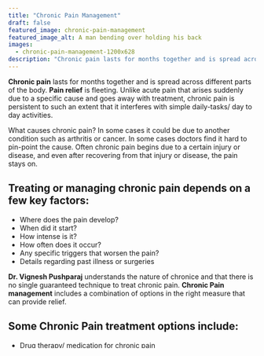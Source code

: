 ```yaml
---
title: "Chronic Pain Management"
draft: false
featured_image: chronic-pain-management
featured_image_alt: A man bending over holding his back
images:
  - chronic-pain-management-1200x628
description: "Chronic pain lasts for months together and is spread across different parts of the body. Pain relief is fleeting. Unlike acute pain that arises suddenly due to a specific cause and goes away with treatment, chronic pain is persistent to such an extent that it interferes with simple daily-tasks/ day to day activities."
---
```


**Chronic pain** lasts for months together and is spread across different parts of the body. **Pain relief** is fleeting. Unlike acute pain that arises suddenly due to a specific cause and goes away with treatment, chronic pain is persistent to such an extent that it interferes with simple daily-tasks/ day to day activities.

<!--more-->

What causes chronic pain? In some cases it could be due to another condition such as arthritis or cancer. In some cases doctors find it hard to pin-point the cause. Often chronic pain begins due to a certain injury or disease, and even after recovering from that injury or disease, the pain stays on.

## Treating or managing chronic pain depends on a few key factors:

- Where does the pain develop?
- When did it start?
- How intense is it?
- How often does it occur?
- Any specific triggers that worsen the pain?
- Details regarding past illness or surgeries

**Dr. Vignesh Pushparaj** understands the nature of chronice and that there is no single guaranteed technique to treat chronic pain. **Chronic Pain management** includes a combination of options in the right measure that can provide relief.

## Some Chronic Pain treatment options include:

- Drug therapy/ medication for chronic pain
- Physical therapy by employing stretching strengthening, and pain-relieving techniques
- Exercise- it is easier for certain chronic pain sufferers than others such as swimming, cycling.
- TENS or Transcutaneous Electrical Nerve Therapy
- Psychological Treatment
- Surgical procedures such as intrathecal pump and spinal cord stimulator implantation.
